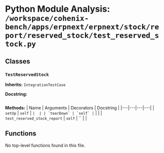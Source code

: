 # Python Module Analysis: `/workspace/cohenix-bench/apps/erpnext/erpnext/stock/report/reserved_stock/test_reserved_stock.py`

## Classes

### `TestReservedStock`
**Inherits:** `IntegrationTestCase`


**Docstring:**
```

```

**Methods:**
| Name | Arguments | Decorators | Docstring |
|---|---|---|---|
| `setUp` | `self` | `` |  |
| `tearDown` | `self` | `` |  |
| `test_reserved_stock_report` | `self` | `` |  |





## Functions

No top-level functions found in this file.
